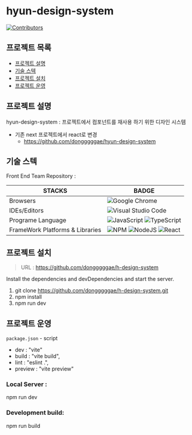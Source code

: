 # hyun-design-system

[![Contributors](https://img.shields.io/badge/contributors-1-blue.svg?style=flat)](#contributors-)

## 프로젝트 목록

- [프로젝트 설명](#프로젝트-설명)
- [기술 스텍](#기술-스텍)
- [프로젝트 설치](#프로젝트-설치)
- [프로젝트 운영](#프로젝트-운영)

## 프로젝트 설명

hyun-design-system : 프로젝트에서 컴포넌트를 재사용 하기 위한 디자인 시스템

- 기존 next 프로젝트에서 react로 변경
  - https://github.com/dongggggae/hyun-design-system

## 기술 스텍

Front End Team Repository :

| STACKS                          | BADGE                                                                                                                                                                                                                                                                                            |
| ------------------------------- | ------------------------------------------------------------------------------------------------------------------------------------------------------------------------------------------------------------------------------------------------------------------------------------------------ |
| Browsers                        | ![Google Chrome](https://img.shields.io/badge/Google%20Chrome-4285F4?style=flat&logo=GoogleChrome&logoColor=white)                                                                                                                                                                               |
| IDEs/Editors                    | ![Visual Studio Code](https://img.shields.io/badge/Visual%20Studio%20Code-0078d7.svg?style=flat&logo=visual-studio-code&logoColor=white)                                                                                                                                                         |
| Programe Language               | ![JavaScript](https://img.shields.io/badge/javascript-%23323330.svg?style=flat&logo=javascript&logoColor=%23F7DF1E) ![TypeScript](https://img.shields.io/badge/typescript-%233178C6.svg?style=flat&logo=typescript&logoColor=%23FFFFFF)                                                          |
| FrameWork Platforms & Libraries | ![NPM](https://img.shields.io/badge/NPM-%23000000.svg?style=flat&logo=npm&logoColor=white) ![NodeJS](https://img.shields.io/badge/node.js-6DA55F?style=flat&logo=node.js&logoColor=white) ![React](https://img.shields.io/badge/React-20232A?style=flat-square&logo=react&logoColor=61DAFB) |

## 프로젝트 설치

> URL : https://github.com/dongggggae/h-design-system

Install the dependencies and devDependencies and start the server.

1. git clone https://github.com/dongggggae/h-design-system.git
2. npm install
3. npm run dev

## 프로젝트 운영

`package.json` - script

- dev : "vite"
- build : "vite build",
- lint : "eslint .",
- preview : "vite preview"

### Local Server :

npm run dev

### Development build:

npm run build
